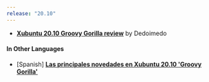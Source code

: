 ```yaml
---
release: "20.10"
---
```


- **[Xubuntu 20.10 Groovy Gorilla review](https://www.dedoimedo.com/computers/xubuntu-groovy.html)** by Dedoimedo

#### In Other Languages

- \[Spanish\] **[Las principales novedades en Xubuntu 20.10 'Groovy Gorilla'](https://elmundodeubuntu.blogspot.com/2020/11/todas-las-novedades-en-xubuntu-2010.html)**
